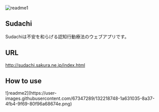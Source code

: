 ![readme1](https://user-images.githubusercontent.com/67347289/132219321-cff36fd5-ea2e-4f34-a1af-f01ae8492b27.png)
<h2> Sudachi</h2>
<p>Sudachiは不安を和らげる認知行動療法のウェブアプリです。</p>

<h2>URL</h2>
<a href="http://sudachi.sakura.ne.jp/index.html">http://sudachi.sakura.ne.jp/index.html</a>

<h2>How to use</h2>
![readme2](https://user-images.githubusercontent.com/67347289/132218748-1a631035-8a37-4fb4-9f69-80f96a68674e.png)


